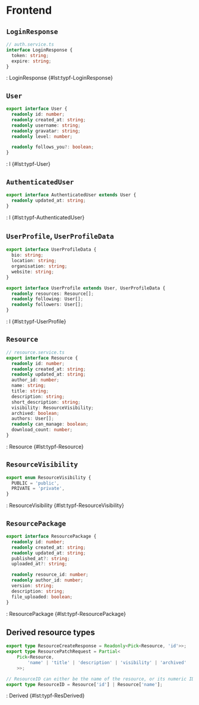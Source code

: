 # Frontend

## `LoginResponse`

```ts
// auth.service.ts
interface LoginResponse {
  token: string;
  expire: string;
}
```

: LoginResponse {#lst:typf-LoginResponse}

## `User`

```ts
export interface User {
  readonly id: number;
  readonly created_at: string;
  readonly username: string;
  readonly gravatar: string;
  readonly level: number;

  readonly follows_you?: boolean;
}
```

: l {#lst:typf-User}

## `AuthenticatedUser`

```ts
export interface AuthenticatedUser extends User {
  readonly updated_at: string;
}
```

: l {#lst:typf-AuthenticatedUser}

## `UserProfile`, `UserProfileData`

```ts
export interface UserProfileData {
  bio: string;
  location: string;
  organisation: string;
  website: string;
}

export interface UserProfile extends User, UserProfileData {
  readonly resources: Resource[];
  readonly following: User[];
  readonly followers: User[];
}
```

: l {#lst:typf-UserProfile}


## `Resource`

```ts
// resource.service.ts
export interface Resource {
  readonly id: number;
  readonly created_at: string;
  readonly updated_at: string;
  author_id: number;
  name: string;
  title: string;
  description: string;
  short_description: string;
  visibility: ResourceVisibility;
  archived: boolean;
  authors: User[];
  readonly can_manage: boolean;
  download_count: number;
}
```

: Resource {#lst:typf-Resource}

## `ResourceVisibility`

```ts
export enum ResourceVisibility {
  PUBLIC = 'public',
  PRIVATE = 'private',
}
```

: ResourceVisibility {#lst:typf-ResourceVisibility}

## `ResourcePackage`

```ts
export interface ResourcePackage {
  readonly id: number;
  readonly created_at: string;
  readonly updated_at: string;
  published_at?: string;
  uploaded_at?: string;

  readonly resource_id: number;
  readonly author_id: number;
  version: string;
  description: string;
  file_uploaded: boolean;
}
```

: ResourcePackage {#lst:typf-ResourcePackage}

## Derived resource types

```ts
export type ResourceCreateResponse = Readonly<Pick<Resource, 'id'>>;
export type ResourcePatchRequest = Partial<
	Pick<Resource,
		'name' | 'title' | 'description' | 'visibility' | 'archived'
	>>;

// ResourceID can either be the name of the resource, or its numeric ID
export type ResourceID = Resource['id'] | Resource['name'];
```

: Derived {#lst:typf-ResDerived}
